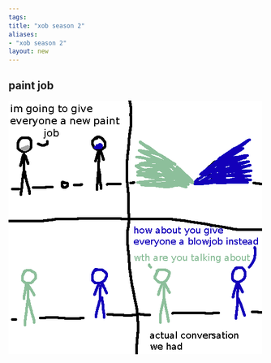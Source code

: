 ```yaml
---
tags: 
title: "xob season 2"
aliases:
- "xob season 2"
layout: new
---
```


## paint job

![paint](xkcdob/assets/paint.png)